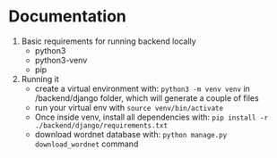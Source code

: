 # Documentation
1. Basic requirements for running backend locally
	- python3
	- python3-venv
	- pip 
2. Running it
	- create a virtual environment with:
		`python3 -m venv venv` in /backend/django folder, which will generate a couple of files
	- run your virtual env with `source venv/bin/activate`
	- Once inside venv, install all dependencies with:
  `pip install -r ./backend/django/requirements.txt`
	- download wordnet database with: `python manage.py download_wordnet` command